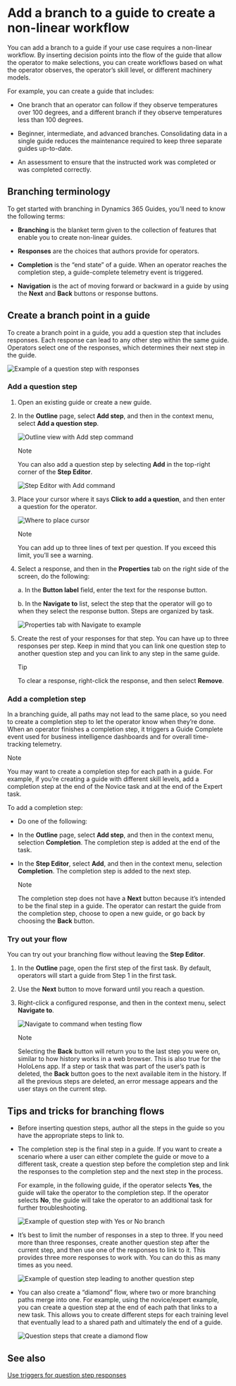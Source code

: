 

# Add a branch to a guide to create a non-linear workflow 

You can add a branch to a guide if your use case requires a non-linear workflow. By inserting decision points into the flow of the guide that allow the operator to make 
selections, you can create workflows based on what the operator observes, the operator’s skill level, or different machinery models. 

For example, you can create a guide that includes:

- One branch that an operator can follow if they observe temperatures over 100 degrees, and a different branch if they observe temperatures less than 100 degrees. 

- Beginner, intermediate, and advanced branches. Consolidating data in a single guide reduces the maintenance required to keep three separate guides up-to-date.

- An assessment to ensure that the instructed work was completed or was completed correctly.

## Branching terminology

To get started with branching in Dynamics 365 Guides, you’ll need to know the following terms:

- **Branching** is the blanket term given to the collection of features that enable you to create non-linear guides.

- **Responses** are the choices that authors provide for operators.

- **Completion** is the “end state” of a guide. When an operator reaches the completion step, a guide-complete telemetry event is triggered.

- **Navigation** is the act of moving forward or backward in a guide by using the **Next** and **Back** buttons or response buttons.

## Create a branch point in a guide

To create a branch point in a guide, you add a question step that includes responses. Each response can lead to any other step within the same guide. Operators select 
one of the responses, which determines their next step in the guide.

![Example of a question step with responses](media/branching-question-step-example.PNG "Example of a question step with responses")

### Add a question step

1. Open an existing guide or create a new guide.

2. In the **Outline** page, select **Add step**, and then in the context menu, select **Add a question step**.

    ![Outline view with Add step command](media/branching-add-question-step-outline-view.PNG "Outline view with Add step command")

    > [!NOTE]
    > You can also add a question step by selecting **Add** in the top-right corner of the **Step Editor**.
    
    ![Step Editor with Add command](media/branching-add-question-step-step-editor.PNG "Step Editor with Add command")
 
3. Place your cursor where it says **Click to add a question**, and then enter a question for the operator.

    ![Where to place cursor](media/branching-add-question-text.PNG "Where to place cursor")
 
    > [!NOTE]
    > You can add up to three lines of text per question. If you exceed this limit, you’ll see a warning. 

4. Select a response, and then in the **Properties** tab on the right side of the screen, do the following:

    a. In the **Button label** field, enter the text for the response button. 
    
    b. In the **Navigate to** list, select the step that the operator will go to when they select the response button. Steps are organized by task.
    
      ![Properties tab with Navigate to example](media/branching-response-properties.PNG "Properties tab with Navigate to example")
      
5. Create the rest of your responses for that step. You can have up to three responses per step. Keep in mind that you can link one question step to another question step 
and you can link to any step in the same guide.

    > [!TIP]
    > To clear a response, right-click the response, and then select **Remove**.

### Add a completion step

In a branching guide, all paths may not lead to the same place, so you need to create a completion step to let the operator know when they’re done. When an operator 
finishes a completion step, it triggers a Guide Complete event used for business intelligence dashboards and for overall time-tracking telemetry.

> [!NOTE]
> You may want to create a completion step for each path in a guide. For example, if you’re creating a guide with different skill levels, add a completion step at the end 
of the Novice task and at the end of the Expert task.

To add a completion step:

- Do one of the following:

- In the **Outline** page, select **Add step**, and then in the context menu, selection **Completion**. The completion step is added at the end of the task.

- In the **Step Editor**, select **Add**, and then in the context menu, selection **Completion**. The completion step is added to the next step.

    > [!NOTE]
    > The completion step does not have a **Next** button because it’s intended to be the final step in a guide. The operator can restart the guide from the completion step, 
    choose to open a new guide, or go back by choosing the **Back** button.
    
### Try out your flow

You can try out your branching flow without leaving the **Step Editor**. 

1.	In the **Outline** page, open the first step of the first task. By default, operators will start a guide from Step 1 in the first task.

2.	Use the **Next** button to move forward until you reach a question.

3.	Right-click a configured response, and then in the context menu, select **Navigate to**.

    ![Navigate to command when testing flow](media/branching-test-flow.PNG "Navigate to command when testing flow")
 
    > [!NOTE]
    > Selecting the **Back** button will return you to the last step you were on, similar to how history works in a web browser. This is also true for the HoloLens app. 
    If a step or task that was part of the user’s path is deleted, the **Back** button goes to the next available item in the history. If all the previous steps are 
    deleted, an error message appears and the user stays on the current step.

## Tips and tricks for branching flows

- Before inserting question steps, author all the steps in the guide so you have the appropriate steps to link to. 

- The completion step is the final step in a guide. If you want to create a scenario where a user can either complete the guide or move to a different task, create a 
question step before the completion step and link the responses to the completion step and the next step in the process. 

    For example, in the following guide, if the operator selects **Yes**, the guide will take the operator to the completion step. If the operator selects **No**, the guide will take the operator to an additional task for further troubleshooting.
    
    ![Example of question step with Yes or No branch](media/branching-question-completion.PNG "Example of question step with Yes or No branch")
 
- It’s best to limit the number of responses in a step to three. If you need more than three responses, create another question step after the current step, and then use one of the responses to link to it. This provides three more responses to work with. You can do this as many times as you need.

    ![Example of question step leading to another question step](media/branching-question-question.PNG "Example of question step leading to another question step")

- You can also create a “diamond” flow, where two or more branching paths merge into one. For example, using the novice/expert example, you can create a question step at the end of each path that links to a new task. This allows you to create different steps for each training level that eventually lead to a shared path and ultimately the end of a guide.

    ![Question steps that create a diamond flow](media/branching-diamond-flow.PNG "Question steps that create a diamond flow")
 
## See also

[Use triggers for question step responses](pc-app-trigger.md)
    




